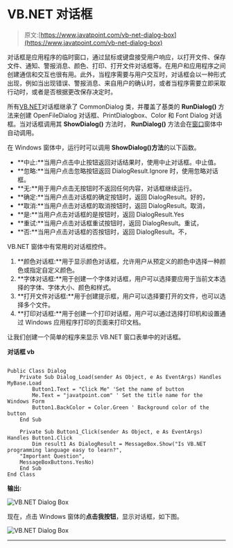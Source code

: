 # VB.NET 对话框

> 原文:[https://www.javatpoint.com/vb-net-dialog-box](https://www.javatpoint.com/vb-net-dialog-box)

对话框是应用程序的临时窗口，通过鼠标或键盘接受用户响应，以打开文件、保存文件、通知、警报消息、颜色、打印、打开文件对话框等。在用户和应用程序之间创建通信和交互也很有用。此外，当程序需要与用户交互时，对话框会以一种形式出现，例如当出现错误、警报消息、来自用户的确认时，或者当程序需要立即采取行动时，或者是否根据更改保存决定时。

所有[VB.NET](https://www.javatpoint.com/vb-net)对话框继承了 CommonDialog 类，并覆盖了基类的 **RunDialog()** 方法来创建 OpenFileDialog 对话框、PrintDialogbox、Color 和 Font Dialog 对话框。当对话框调用其 **ShowDialog()** 方法时， **RunDialog()** 方法会在[窗口](https://www.javatpoint.com/windows)窗体中自动调用。

在 Windows 窗体中，运行时可以调用 **ShowDialog()方法**的以下函数。

*   **中止:**当用户点击中止按钮返回对话结果时，使用中止对话框。中止值。
*   **忽略:**当用户点击忽略按钮返回 DialogResult.Ignore 时，使用忽略对话框。
*   **无:**用于用户点击无按钮时不返回任何内容，对话框继续运行。
*   **确定:**当用户点击对话框的确定按钮时，返回 DialogResult。好的，
*   **取消:**当用户点击对话框的取消按钮时，返回 DialogResult。取消，
*   **是:**当用户点击对话框的是按钮时，返回 DialogResult.Yes
*   **重试:**当用户点击对话框重试按钮时，返回 DialogResult。重试，
*   **否:**当用户点击对话框的否按钮时，返回 DialogResult。不，

VB.NET 窗体中有常用的对话框控件。

1.  **颜色对话框:**用于显示颜色对话框，允许用户从预定义的颜色中选择一种颜色或指定自定义颜色。
2.  **字体对话框:**用于创建一个字体对话框，用户可以选择要应用于当前文本选择的字体、字体大小、颜色和样式。
3.  **打开文件对话框:**用于创建提示框，用户可以选择要打开的文件，也可以选择多个文件。
4.  **打印对话框:**用于创建一个打印对话框，用户可以通过选择打印机和设置通过 Windows 应用程序打印的页面来打印文档。

让我们创建一个简单的程序来显示 VB.NET 窗口表单中的对话框。

**对话框 vb**

```

Public Class Dialog
    Private Sub Dialog_Load(sender As Object, e As EventArgs) Handles MyBase.Load
        Button1.Text = "Click Me" 'Set the name of button
        Me.Text = "javatpoint.com" ' Set the title name for the Windows Form
        Button1.BackColor = Color.Green ' Background color of the button
    End Sub

    Private Sub Button1_Click(sender As Object, e As EventArgs) Handles Button1.Click
        Dim result1 As DialogResult = MessageBox.Show("Is VB.NET programming language easy to learn?",
    "Important Question",
    MessageBoxButtons.YesNo)
    End Sub
End Class

```

**输出:**

![VB.NET Dialog Box](../Images/2aa52c6cc2f12b2e3edcb57df92e9f58.png)

现在，点击 Windows 窗体的**点击我按钮**，显示对话框，如下图。

![VB.NET Dialog Box](../Images/00c7d6ad08b1ab79010cb8f436298442.png)

* * *